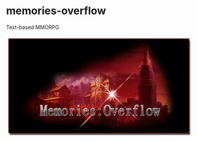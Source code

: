 # memories-overflow
Text-based MMORPG

<img src="/flask-app/static/images/memories_overflow_readme.png"
     alt="memories overflow"
     style="float: left; margin-right: 10px;" />
<br/>
